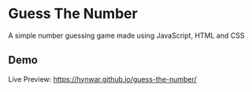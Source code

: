 # Guess The Number

A simple number guessing game made using JavaScript, HTML and CSS

## Demo

Live Preview: https://hynwar.github.io/guess-the-number/

